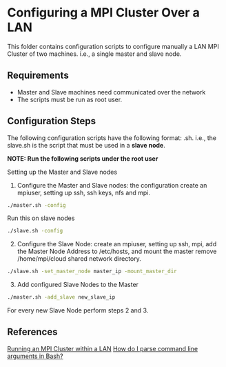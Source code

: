 # Configuring a MPI Cluster Over a LAN

This folder contains configuration scripts to configure manually a LAN MPI Cluster of two machines. i.e., a single master and slave node.

## Requirements

* Master and Slave machines need communicated over the network
* The scripts must be run as root user.

## Configuration Steps

The following configuration scripts have the following format: <machine>.sh. i.e., the slave.sh is the script that must be used in a **slave node**.

**NOTE: Run the following scripts under the root user**

Setting up the Master and Slave nodes

1. Configure the Master and Slave nodes: the configuration create an mpiuser, setting up ssh, ssh keys, nfs and mpi.

```sh
./master.sh -config
```

Run this on slave nodes

```sh
./slave.sh -config
```

2. Configure the Slave Node: create an mpiuser, setting up ssh, mpi, add the Master Node Address to /etc/hosts, and mount the master remove /home/mpi/cloud shared network directory.

```sh
./slave.sh -set_master_node master_ip -mount_master_dir
```

3. Add configured Slave Nodes to the Master

```sh
./master.sh -add_slave new_slave_ip
```

For every new Slave Node perform steps 2 and 3.

## References

[Running an MPI Cluster within a LAN](http://mpitutorial.com/tutorials/running-an-mpi-cluster-within-a-lan/)
[How do I parse command line arguments in Bash?](https://stackoverflow.com/questions/192249/how-do-i-parse-command-line-arguments-in-bash)